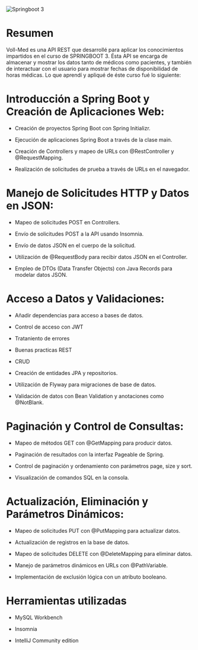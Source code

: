 ![Springboot 3](https://miro.medium.com/v2/resize:fit:828/format:webp/1*6jXr9K8Vm-5P5VFymsrGlQ.png)

<h1>Resumen</h1>

Voll-Med es una API REST que desarrollé para aplicar los conocimientos impartidos en el curso de SPRINGBOOT 3. Ésta API se encarga de almacenar y mostrar los datos tanto de médicos como pacientes, y también de
interactuar con el usuario para mostrar fechas de disponibilidad de horas médicas. Lo que aprendí y apliqué de éste curso fué lo siguiente:

<h1>Introducción a Spring Boot y Creación de Aplicaciones Web:</h1> 

* Creación de proyectos Spring Boot con Spring Initializr.

* Ejecución de aplicaciones Spring Boot a través de la clase main.

* Creación de Controllers y mapeo de URLs con @RestController y @RequestMapping.

* Realización de solicitudes de prueba a través de URLs en el navegador.

<h1>Manejo de Solicitudes HTTP y Datos en JSON:</h1>

* Mapeo de solicitudes POST en Controllers.

* Envío de solicitudes POST a la API usando Insomnia.

* Envío de datos JSON en el cuerpo de la solicitud.

* Utilización de @RequestBody para recibir datos JSON en el Controller.

* Empleo de DTOs (Data Transfer Objects) con Java Records para modelar datos JSON.

<h1>Acceso a Datos y Validaciones:</h1>

* Añadir dependencias para acceso a bases de datos.

* Control de acceso con JWT

* Trataniento de errores

* Buenas practicas REST

* CRUD

* Creación de entidades JPA y repositorios.

* Utilización de Flyway para migraciones de base de datos.

* Validación de datos con Bean Validation y anotaciones como @NotBlank.

<h1>Paginación y Control de Consultas:</h1>

* Mapeo de métodos GET con @GetMapping para producir datos.

* Paginación de resultados con la interfaz Pageable de Spring.

* Control de paginación y ordenamiento con parámetros page, size y sort.

* Visualización de comandos SQL en la consola.

<h1>Actualización, Eliminación y Parámetros Dinámicos:</h1>

* Mapeo de solicitudes PUT con @PutMapping para actualizar datos.

* Actualización de registros en la base de datos.

* Mapeo de solicitudes DELETE con @DeleteMapping para eliminar datos.

* Manejo de parámetros dinámicos en URLs con @PathVariable.

* Implementación de exclusión lógica con un atributo booleano.

<h1>Herramientas utilizadas</h1>

* MySQL Workbench

* Insomnia

* IntelliJ Community edition
